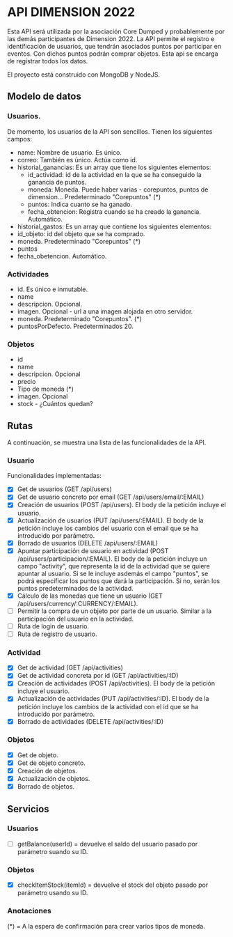 # API DIMENSION 2022
Esta API será utilizada por la asociación Core Dumped y probablemente por las demás participantes de Dimension 2022. La API permite el registro e identificación de usuarios, que tendrán asociados puntos por participar en eventos. Con dichos puntos podrán comprar objetos. Esta api se encarga de registrar todos los datos.

El proyecto está construido con MongoDB y NodeJS.
## Modelo de datos
### Usuarios.
De momento, los usuarios de la API son sencillos. Tienen los siguientes campos:
- name: Nombre de usuario. Es único.
- correo: También es único. Actúa como id.
- historial_ganancias: Es un array que tiene los siguientes elementos:
  - id_actividad: id de la actividad en la que se ha conseguido la ganancia de puntos.
  - moneda: Moneda. Puede haber varias - corepuntos, puntos de dimension... Predeterminado "Corepuntos" (*)
  - puntos: Indica cuanto se ha ganado.
  - fecha_obtencion: Registra cuando se ha creado la ganancia. Automático.
-  historial_gastos: Es un array que contiene los siguientes elementos:
  - id_objeto: id del objeto que se ha comprado.
  - moneda. Predeterminado "Corepuntos" (*)
  - puntos
  - fecha_obetencion. Automático.
### Actividades
- id. Es único e inmutable.
- name
- descripcion. Opcional.
- imagen. Opcional - url a una imagen alojada en otro servidor.
- moneda. Predeterminado "Corepuntos". (*)
- puntosPorDefecto. Predeterminados 20.
### Objetos
- id
- name
- descripcion. Opcional
- precio
- Tipo de moneda (*)
- imagen. Opcional
- stock - ¿Cuántos quedan?
## Rutas
A continuación, se muestra una lista de las funcionalidades de la API.
### Usuario
Funcionalidades implementadas:
- [x] Get de usuarios (GET /api/users)
- [x] Get de usuario concreto por email (GET /api/users/email/:EMAIL)
- [x] Creación de usuarios (POST /api/users). El body de la petición incluye el usuario.
- [x] Actualización de usuarios (PUT /api/users/:EMAIL). El body de la petición incluye los cambios del usuario con el email que se ha introducido por parámetro.
- [x] Borrado de usuarios (DELETE /api/users/:EMAIL)
- [x] Apuntar participación de usuario en actividad (POST /api/users/participacion/:EMAIL). El body de la petición incluye un campo "activity", que representa la id de la actividad que se quiere apuntar al usuario. Si se le incluye asdemás el campo "puntos", se podrá específicar los puntos que dará la participación. Si no, serán los puntos predeterminados de la actividad.
- [x] Cálculo de las monedas que tiene un usuario (GET /api/users/currency/:CURRENCY/:EMAIL). 
- [ ] Permitir la compra de un objeto por parte de un usuario. Similar a la participación del usuario en la actividad.
- [ ] Ruta de login de usuario.
- [ ] Ruta de registro de usuario.
### Actividad
- [x] Get de actividad (GET /api/activities)
- [x] Get de actividad concreta por id (GET /api/activities/:ID)
- [x] Creación de actividades (POST /api/activities). El body de la petición incluye el usuario.
- [x] Actualización de actividades (PUT /api/activities/:ID). El body de la petición incluye los cambios de la actividad con el id que se ha introducido por parámetro.
- [x] Borrado de actividades (DELETE /api/activities/:ID)
### Objetos
- [x] Get de objeto.
- [x] Get de objeto concreto.
- [x] Creación de objetos.
- [x] Actualización de objetos.
- [x] Borrado de objetos.
## Servicios
### Usuarios
- [ ] getBalance(userId) = devuelve el saldo del usuario pasado por parámetro suando su ID.
### Objetos
- [X] checkItemStock(itemId) = devuelve el stock del objeto pasado por parámetro usando su ID.
### 
### Anotaciones
(*) = A la espera de confirmación para crear varios tipos de moneda.
